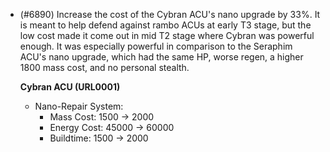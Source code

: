 - (#6890) Increase the cost of the Cybran ACU's nano upgrade by 33%. It is meant to help defend against rambo ACUs at early T3 stage, but the low cost made it come out in mid T2 stage where Cybran was powerful enough. It was especially powerful in comparison to the Seraphim ACU's nano upgrade, which had the same HP, worse regen, a higher 1800 mass cost, and no personal stealth.

  **Cybran ACU (URL0001)**
    - Nano-Repair System: 
      - Mass Cost: 1500 -> 2000
      - Energy Cost: 45000 -> 60000
      - Buildtime: 1500 -> 2000
